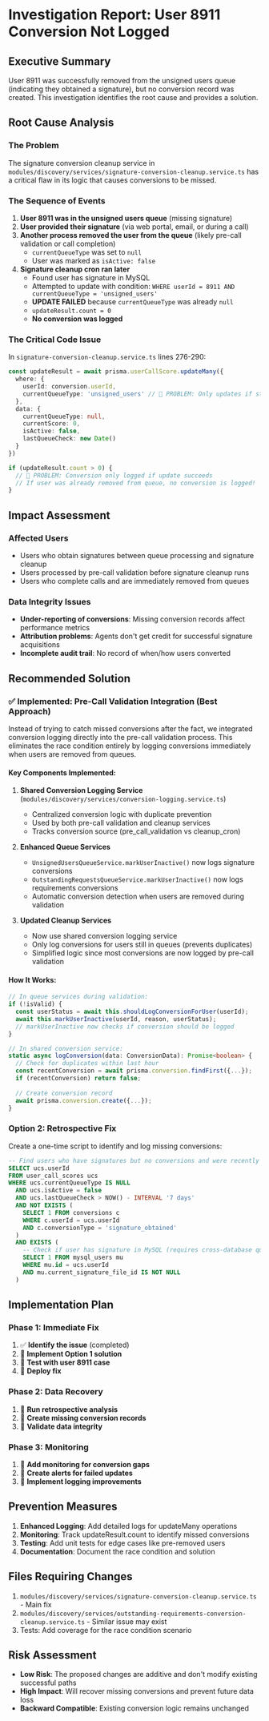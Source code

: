 # Investigation Report: User 8911 Conversion Not Logged

## Executive Summary

User 8911 was successfully removed from the unsigned users queue (indicating they obtained a signature), but no conversion record was created. This investigation identifies the root cause and provides a solution.

## Root Cause Analysis

### The Problem

The signature conversion cleanup service in `modules/discovery/services/signature-conversion-cleanup.service.ts` has a critical flaw in its logic that causes conversions to be missed.

### The Sequence of Events

1. **User 8911 was in the unsigned users queue** (missing signature)
2. **User provided their signature** (via web portal, email, or during a call)
3. **Another process removed the user from the queue** (likely pre-call validation or call completion)
   - `currentQueueType` was set to `null`
   - User was marked as `isActive: false`
4. **Signature cleanup cron ran later**
   - Found user has signature in MySQL
   - Attempted to update with condition: `WHERE userId = 8911 AND currentQueueType = 'unsigned_users'`
   - **UPDATE FAILED** because `currentQueueType` was already `null`
   - `updateResult.count = 0`
   - **No conversion was logged**

### The Critical Code Issue

In `signature-conversion-cleanup.service.ts` lines 276-290:

```typescript
const updateResult = await prisma.userCallScore.updateMany({
  where: { 
    userId: conversion.userId,
    currentQueueType: 'unsigned_users' // 🚨 PROBLEM: Only updates if still in queue
  },
  data: { 
    currentQueueType: null,
    currentScore: 0,
    isActive: false,
    lastQueueCheck: new Date()
  }
})

if (updateResult.count > 0) {
  // 🚨 PROBLEM: Conversion only logged if update succeeds
  // If user was already removed from queue, no conversion is logged!
}
```

## Impact Assessment

### Affected Users
- Users who obtain signatures between queue processing and signature cleanup
- Users processed by pre-call validation before signature cleanup runs
- Users who complete calls and are immediately removed from queues

### Data Integrity Issues
- **Under-reporting of conversions**: Missing conversion records affect performance metrics
- **Attribution problems**: Agents don't get credit for successful signature acquisitions
- **Incomplete audit trail**: No record of when/how users converted

## Recommended Solution

### ✅ Implemented: Pre-Call Validation Integration (Best Approach)

Instead of trying to catch missed conversions after the fact, we integrated conversion logging directly into the pre-call validation process. This eliminates the race condition entirely by logging conversions immediately when users are removed from queues.

#### Key Components Implemented:

1. **Shared Conversion Logging Service** (`modules/discovery/services/conversion-logging.service.ts`)
   - Centralized conversion logic with duplicate prevention
   - Used by both pre-call validation and cleanup services
   - Tracks conversion source (pre_call_validation vs cleanup_cron)

2. **Enhanced Queue Services** 
   - `UnsignedUsersQueueService.markUserInactive()` now logs signature conversions
   - `OutstandingRequestsQueueService.markUserInactive()` now logs requirements conversions
   - Automatic conversion detection when users are removed during validation

3. **Updated Cleanup Services**
   - Now use shared conversion logging service
   - Only log conversions for users still in queues (prevents duplicates)
   - Simplified logic since most conversions are now logged by pre-call validation

#### How It Works:

```typescript
// In queue services during validation:
if (!isValid) {
  const userStatus = await this.shouldLogConversionForUser(userId);
  await this.markUserInactive(userId, reason, userStatus);
  // markUserInactive now checks if conversion should be logged
}

// In shared conversion service:
static async logConversion(data: ConversionData): Promise<boolean> {
  // Check for duplicates within last hour
  const recentConversion = await prisma.conversion.findFirst({...});
  if (recentConversion) return false;
  
  // Create conversion record
  await prisma.conversion.create({...});
}
```

### Option 2: Retrospective Fix

Create a one-time script to identify and log missing conversions:

```sql
-- Find users who have signatures but no conversions and were recently in unsigned queue
SELECT ucs.userId 
FROM user_call_scores ucs
WHERE ucs.currentQueueType IS NULL 
  AND ucs.isActive = false
  AND ucs.lastQueueCheck > NOW() - INTERVAL '7 days'
  AND NOT EXISTS (
    SELECT 1 FROM conversions c 
    WHERE c.userId = ucs.userId 
    AND c.conversionType = 'signature_obtained'
  )
  AND EXISTS (
    -- Check if user has signature in MySQL (requires cross-database query)
    SELECT 1 FROM mysql_users mu 
    WHERE mu.id = ucs.userId 
    AND mu.current_signature_file_id IS NOT NULL
  )
```

## Implementation Plan

### Phase 1: Immediate Fix
1. ✅ **Identify the issue** (completed)
2. 🔄 **Implement Option 1 solution** 
3. 🔄 **Test with user 8911 case**
4. 🔄 **Deploy fix**

### Phase 2: Data Recovery
1. 🔄 **Run retrospective analysis**
2. 🔄 **Create missing conversion records**
3. 🔄 **Validate data integrity**

### Phase 3: Monitoring
1. 🔄 **Add monitoring for conversion gaps**
2. 🔄 **Create alerts for failed updates**
3. 🔄 **Implement logging improvements**

## Prevention Measures

1. **Enhanced Logging**: Add detailed logs for updateMany operations
2. **Monitoring**: Track updateResult.count to identify missed conversions
3. **Testing**: Add unit tests for edge cases like pre-removed users
4. **Documentation**: Document the race condition and solution

## Files Requiring Changes

1. `modules/discovery/services/signature-conversion-cleanup.service.ts` - Main fix
2. `modules/discovery/services/outstanding-requirements-conversion-cleanup.service.ts` - Similar issue may exist
3. Tests: Add coverage for the race condition scenario

## Risk Assessment

- **Low Risk**: The proposed changes are additive and don't modify existing successful paths
- **High Impact**: Will recover missing conversions and prevent future data loss
- **Backward Compatible**: Existing conversion logic remains unchanged